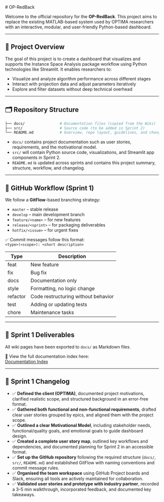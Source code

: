 \# OP-RedBack

Welcome to the official repository for the **OP-RedBack**. This project aims to replace the existing MATLAB-based system used by OPTIMA researchers with an interactive, modular, and user-friendly Python-based dashboard.

---

## 📌 Project Overview

The goal of this project is to create a dashboard that visualizes and supports the Instance Space Analysis package workflow using Python technologies like Streamlit. It enables researchers to:

- Visualize and analyze algorithm performance across different stages
- Interact with projection data and adjust parameters iteratively
- Explore and filter datasets without deep technical overhead

---

## 🗂️ Repository Structure

```bash
├── docs/                # Documentation files (copied from the Wiki)
├── src/                 # Source code (to be added in Sprint 2)
└── README.md            # Overview, repo layout, guidelines, and changelog
```

- `docs/` contains project documentation such as user stories, requirements, and the motivational model.
- `src/` will contain Python source code, visualizations, and Streamlit app components in Sprint 2.
- `README.md` is updated across sprints and contains this project summary, structure, workflow, and changelog.

---

## 🚦 GitHub Workflow (Sprint 1)

We follow a **GitFlow**-based branching strategy:

- `master` – stable release
- `develop` – main development branch
- `feature/<name>` – for new features
- `release/<sprint>` – for packaging deliverables
- `hotfix/<issue>` – for urgent fixes

✅ Commit messages follow this format:  
`<type>(<scope>): <short description>`

| Type      | Description                            |
|-----------|----------------------------------------|
| feat      | New feature                            |
| fix       | Bug fix                                |
| docs      | Documentation only                     |
| style     | Formatting, no logic change            |
| refactor  | Code restructuring without behavior    |
| test      | Adding or updating tests               |
| chore     | Maintenance tasks                      |

---

## 🧭 Sprint 1 Deliverables

All wiki pages have been exported to `docs/` as Markdown files.

📄 View the full documentation index here:  
[Documentation Index](./docs/README.md)

---

## 📜 Sprint 1 Changelog

- ✅ **Defined the client (OPTIMA)**, documented project motivations, clarified realistic scope, and structured background in an error-free format.  
- ✅ **Gathered both functional and non-functional requirements**, drafted clear user stories grouped by epics, and aligned them with the project scope.
- ✅ **Outlined a clear Motivational Model**, including stakeholder needs, functional/quality goals, and emotional goals to guide dashboard design.  
- ✅ **Created a complete user story map**, outlined key workflows and dependencies, and documented planning for Sprint 2 in an accessible format.  
- ✅ **Set up the GitHub repository** following the required structure (`docs/`, `src/`, `README.md`) and established GitFlow with naming conventions and commit message rules.  
- ✅ **Organised the team workspace** using GitHub Project boards and Slack, ensuring all tools are actively maintained for collaboration.  
- ✅ **Validated user stories and prototype with industry partner**, recorded a 3–5 min walkthrough, incorporated feedback, and documented key takeaways.  


